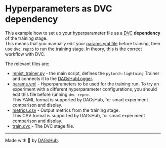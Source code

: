 # Hyperparameters as DVC dependency

This example how to set up your hyperparameter file as a [DVC](https://dvc.org) __dependency__ of the training stage. <br/>
This means that you manually edit your [params.yml file](params.yml) before training,
then use [`dvc repro`](https://dvc.org/doc/command-reference/repro) to run the training stage.
In theory, this is the correct workflow with DVC.

The relevant files are:
* [mnist_trainer.py](mnist_trainer.py) - the main script, defines the `pytorch-lightning` Trainer and connects it to the
    [DAGsHubLogger](../../pytorch_lightning_dagshub/logger.py).
* [params.yml](params.yml) - Hyperparameters to be used for the training run.
    To try an experiment with a different hyperparameter configurations, you should edit this file before running `dvc repro`. <br/>
    This YAML format is supported by DAGsHub, for smart experiment comparison and display.
* [metrics.csv](metrics.csv) - Output metrics from the training stage. <br/>
    This CSV format is supported by DAGsHub, for smart experiment comparison and display.   
* [train.dvc](train.dvc) - The DVC stage file.    

---

Made with 🐶 by [DAGsHub](https://dagshub.com/).
